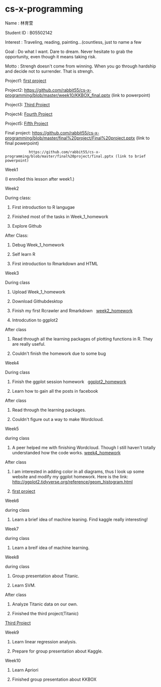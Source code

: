 # cs-x-programming
Name : 林育萱 

Student ID : B05502142

Interest : Traveling, reading, painting...(countless, just to name a few

Goal : Do what I want. Dare to dream. Never hesitate to grab the opportunity, even though it means taking risk.

Motto : Strengh doesn't come from winning. When you go through hardship and decide not to surrender. That is strengh.

Project1: [first project](https://rabbit55.github.io/cs-x-programming/week6/first_project.html)

Project2: https://github.com/rabbit55/cs-x-programming/blob/master/week10/KKBOX_final.pptx (link to powerpoint)

Project3: [Third Project](https://rabbit55.github.io/cs-x-programming/week9/TitanicAnalysis.html)

Project4: [Fourth Project](https://rabbit55.github.io/cs-x-programming/project4/agri_prod_Arule.html)

Project5: [Fifth Project](https://rabbit55.github.io/cs-x-programming/week12/project5.html)

Final project: https://github.com/rabbit55/cs-x-programming/blob/master/final%20project/Final%20project.pptx (link to final powerpoint)
   
               https://github.com/rabbit55/cs-x-programming/blob/master/final%20project/final.pptx (link to brief powerpoint)


Week1

(I enrolled this lesson after week1.)

Week2

During class:

1. First introduction to R langugae

2. Finished most of the tasks in Week_1_homework

3. Explore Github

After Class:

1. Debug Week_1_homework

2. Self learn R

3. First introduction to Rmarkdown and HTML

Week3

During class

1. Upload Week_1_homework

2. Download Githubdesktop

3. Finish my first Rcrawler and Rmarkdown
   [week2_homework](https://rabbit55.github.io/cs-x-programming/week2/week2rmarkdown.html)

4. Introdcution to ggplot2

After class

1. Read through all the learning packages of plotting functions in R. They are really useful.

2. Couldn't finish the homework due to some bug

Week4

During class

1. Finish the ggplot session homework
   [ggplot2_homework](https://rabbit55.github.io/cs-x-programming/week3/week3_homework.html)

2. Learn how to gain all the posts in facebook

After class

1. Read through the learning packages.

2. Couldn't figure out a way to make Wordcloud.

Week5

during class

1. A peer helped me with finishing Wordcloud. Though I still haven't totally understanded how the code works.
   [week4_homework](https://rabbit55.github.io/cs-x-programming/week4/week_four_homework.html)

After class

1. I am interested in adding color in all diagrams, thus I look up some website and modify my ggplot homework.
Here is the link: http://ggplot2.tidyverse.org/reference/geom_histogram.html

2. [first project](https://rabbit55.github.io/cs-x-programming/week6/first_project.html)

Week6

during class

1. Learn a brief idea of machine leaning. Find kaggle really interesting! 

Week7

during class

1. Learn a breif idea of machine learning.

Week8

during class

1. Group presentation about Titanic.

2. Learn SVM.

After class

1. Analyze Titanic data on our own.

2. Finished the third project(Titanic) 

[Third Project](https://rabbit55.github.io/cs-x-programming/week9/TitanicAnalysis.html)

Week9

1. Learn linear regression analysis.

2. Prepare for group presentation about Kaggle.

Week10

1. Learn Apriori

2. Finished group presentation about KKBOX


